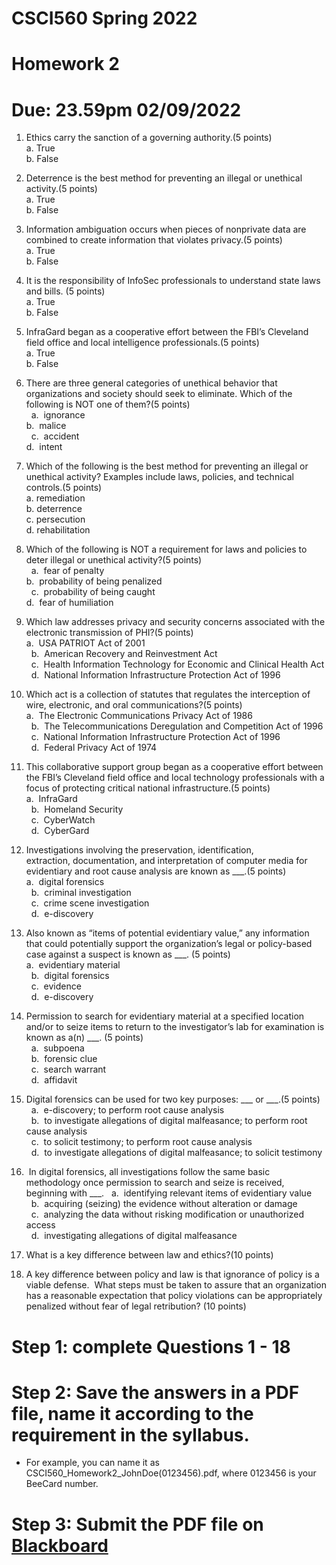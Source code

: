 # CSCI560 Spring 2022
# Homework 2
# Due: 23.59pm 02/09/2022

1. Ethics carry the sanction of a governing authority.(5 points)<br>
 	a. 	True<br>
 	b. 	False<br>
  
2. Deterrence is the best method for preventing an illegal or unethical activity.(5 points)<br>
 	a. 	True<br>
 	b. 	False<br>
  
  3. Information ambiguation occurs when pieces of nonprivate data are combined to create information that violates privacy.(5 points)<br>
 	a. 	True<br>
 	b. 	False<br>
  
  4. It is the responsibility of InfoSec professionals to understand state laws and bills. (5 points)<br>
  a. 	True<br>
 	b. 	False<br>
  
  5. InfraGard began as a cooperative effort between the FBI’s Cleveland field office and local intelligence professionals.(5 points)<br>
 	a. 	True<br>
 	b. 	False<br>
  
 6. There are three general categories of unethical behavior that organizations and society should seek to eliminate. Which of the following is NOT one of them?(5 points)<br>
 	a. 	ignorance	<br>b. 	malice<br>
 	c. 	accident<br>	d. 	intent<br>
  
  7. Which of the following is the best method for preventing an illegal or unethical activity? Examples include laws, policies, and technical controls.(5 points)<br>
 	a. 	remediation<br>	b. 	deterrence<br>
 	c. 	persecution<br>	d. 	rehabilitation<br>
  
  8. Which of the following is NOT a requirement for laws and policies to deter illegal or unethical activity?(5 points)<br>
 	a. 	fear of penalty<br>	b. 	probability of being penalized<br>
 	c. 	probability of being caught<br>	d. 	fear of humiliation<br>
  
  9. Which law addresses privacy and security concerns associated with the electronic transmission of PHI?(5 points)<br>
 	a. 	USA PATRIOT Act of 2001<br>
 	b. 	American Recovery and Reinvestment Act<br>
 	c. 	Health Information Technology for Economic and Clinical Health Act<br>
 	d. 	National Information Infrastructure Protection Act of 1996<br>
  
  10. Which act is a collection of statutes that regulates the interception of wire, electronic, and oral communications?(5 points)<br>
 	a. 	The Electronic Communications Privacy Act of 1986<br>
 	b. 	The Telecommunications Deregulation and Competition Act of 1996<br>
 	c. 	National Information Infrastructure Protection Act of 1996<br>
 	d. 	Federal Privacy Act of 1974<br>
  
  11. This collaborative support group began as a cooperative effort between the FBI’s Cleveland field office and local technology professionals with a focus of protecting critical national infrastructure.(5 points)<br>
 	a. 	InfraGard<br>
 	b. 	Homeland Security<br>
 	c. 	CyberWatch<br>
 	d. 	CyberGard<br>
  
  12. Investigations involving the preservation, identification, extraction, documentation, and interpretation of computer media for evidentiary and root cause analysis are known as \_\_\_.(5 points)<br>
 	a. 	digital forensics <br>
 	b. 	criminal investigation<br>
 	c. 	crime scene investigation<br>
 	d. 	e-discovery<br>
  
  13. Also known as “items of potential evidentiary value,” any information that could potentially support the organization’s legal or policy-based case against a suspect is known as \_\_\_. (5 points)<br>
  a. 	evidentiary material<br>
 	b. 	digital forensics<br>
 	c. 	evidence<br>
 	d. 	e-discovery<br>
  
  14. Permission to search for evidentiary material at a specified location and/or to seize items to return to the investigator’s lab for examination is known as a(n) \_\_\_. (5 points)<br>
 	a. 	subpoena<br>
 	b. 	forensic clue<br>
 	c. 	search warrant <br>
 	d. 	affidavit<br>

  15. Digital forensics can be used for two key purposes: \_\_\_ or \_\_\_.(5 points)<br>
 	a. 	e-discovery; to perform root cause analysis<br>
 	b. 	to investigate allegations of digital malfeasance; to perform root cause analysis<br>
 	c. 	to solicit testimony; to perform root cause analysis<br>
 	d. 	to investigate allegations of digital malfeasance; to solicit testimony<br> 

16.  In digital forensics, all investigations follow the same basic methodology once permission to search and seize is received, beginning with \_\_\_.
 	a. 	identifying relevant items of evidentiary value<br> 
 	b. 	acquiring (seizing) the evidence without alteration or damage<br> 
 	c. 	analyzing the data without risking modification or unauthorized access<br> 
 	d. 	investigating allegations of digital malfeasance<br> 
  
  
17. What is a key difference between law and ethics?(10 points)<br>

18. A key difference between policy and law is that ignorance of policy is a viable defense.  What steps must be taken to assure that an organization has a reasonable expectation that policy violations can be appropriately penalized without fear of legal retribution?
  (10 points)<br>
  
# Step 1: complete Questions 1 - 18
# Step 2: Save the answers in a PDF file, name it according to the requirement in the syllabus. 
+ For example, you can name it as CSCI560_Homework2_JohnDoe(0123456).pdf, where 0123456 is your BeeCard number.
# Step 3: Submit the PDF file on [Blackboard](https://blackboard.sau.edu/)
